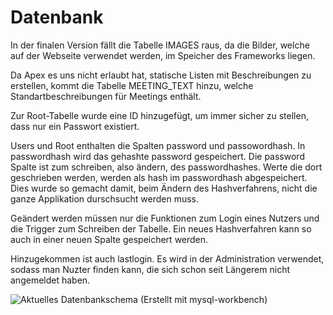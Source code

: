 # Datenbank

In der finalen Version fällt die Tabelle IMAGES raus, da die Bilder, welche auf der Webseite 
verwendet werden, im Speicher des Frameworks liegen.

Da Apex es uns nicht erlaubt hat, statische Listen mit Beschreibungen zu erstellen,
kommt die Tabelle MEETING_TEXT hinzu, welche Standartbeschreibungen für Meetings enthält.

Zur Root-Tabelle wurde eine ID hinzugefügt, um immer sicher zu stellen, dass nur ein 
Passwort existiert.

Users und Root enthalten die Spalten password und passowordhash. In passwordhash wird das
gehashte password gespeichert. Die password Spalte ist zum schreiben, also ändern, des passwordhashes.
Werte die dort geschrieben werden, werden als hash im passwordhash abgespeichert.
Dies wurde so gemacht damit, beim Ändern des Hashverfahrens, nicht die ganze Applikation
durschsucht werden muss.

Geändert werden müssen nur die Funktionen zum Login eines Nutzers und die Trigger zum Schreiben
der Tabelle. Ein neues Hashverfahren kann so auch in einer neuen Spalte gespeichert werden.

Hinzugekommen ist auch lastlogin. Es wird in der Administration verwendet, sodass man Nuzter
finden kann, die sich schon seit Längerem nicht angemeldet haben.

![Aktuelles Datenbankschema (Erstellt mit mysql-workbench)](../images/db_final.png)

